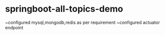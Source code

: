 # springboot-all-topics-demo

~configured mysql,mongodb,redis as per requirement
~configured actuator endpoint
